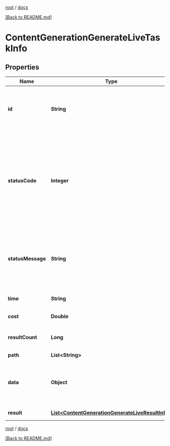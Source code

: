 [root](./../ "root") / [docs](./ "docs")

[[Back to README.md]](./../README.md "[Back to README.md]")

# ContentGenerationGenerateLiveTaskInfo

## Properties

| Name | Type | Description | Notes |
|------------ | ------------- | ------------- | -------------|
|**id** | **String** | task identifier unique task identifier in our system in the UUID format |  [optional] |
|**statusCode** | **Integer** | status code of the task generated by DataForSEO, can be within the following range: 10000-60000 you can find the full list of the response codes here |  [optional] |
|**statusMessage** | **String** | informational message of the task you can find the full list of general informational messages here |  [optional] |
|**time** | **String** | execution time, seconds |  [optional] |
|**cost** | **Double** | total tasks cost, USD |  [optional] |
|**resultCount** | **Long** | number of elements in the result array |  [optional] |
|**path** | **List&lt;String&gt;** | URL path |  [optional] |
|**data** | **Object** | contains the same parameters that you specified in the POST request |  [optional] |
|**result** | [**List&lt;ContentGenerationGenerateLiveResultInfo&gt;**](ContentGenerationGenerateLiveResultInfo.md) | array of results |  [optional] |

[root](./../ "root") / [docs](./ "docs")

[[Back to README.md]](./../README.md "[Back to README.md]")